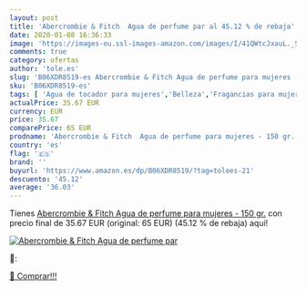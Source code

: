 ```yaml
---
layout: post
title: 'Abercrombie & Fitch  Agua de perfume par al 45.12 % de rebaja'
date: 2020-01-08 16:36:33
image: 'https://images-eu.ssl-images-amazon.com/images/I/41QWtcJxauL._SL400_.jpg'
comments: true
category: ofertas
author: 'tole.es'
slug: 'B06XDR8519-es Abercrombie & Fitch Agua de perfume para mujeres - 150 gr.'
sku: 'B06XDR8519-es'
tags: [ 'Agua de tocador para mujeres','Belleza','Fragancias para mujeres','Instrumentos de percusión para niños','Instrumentos musicales para niños','Juguetes','Juguetes y juegos','Perfumes y fragancias','Productos para el cuidado de la piel','Sets y juegos para el cuidado de la piel','agua','de','perfume', ]
actualPrice: 35.67 EUR
currency: EUR
price: 35.67
comparePrice: 65 EUR
prodname: 'Abercrombie & Fitch  Agua de perfume para mujeres - 150 gr.'
country: 'es'
flag: '🇪🇸'
brand: ''
buyurl: 'https://www.amazon.es/dp/B06XDR8519/?tag=tolees-21'
descuento: '45.12'
average: '36.03'
---
```


Tienes [Abercrombie & Fitch  Agua de perfume para mujeres - 150 gr.](https://www.amazon.es/dp/B06XDR8519/?tag=tolees-21) con precio final de  35.67 EUR (original: 65 EUR) (45.12 %  de rebaja) aqui!

[![Abercrombie & Fitch  Agua de perfume par](https://images-eu.ssl-images-amazon.com/images/I/41QWtcJxauL._SL400_.jpg)](https://www.amazon.es/dp/B06XDR8519/?tag=tolees-21)

🔎:


[🛒 Comprar!!!](https://www.amazon.es/dp/B06XDR8519/?tag=tolees-21)
